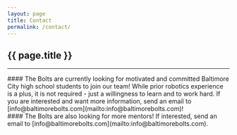 ```yaml
---
layout: page
title: Contact
permalink: /contact/
---
```


<div class="container" markdown="1">
<section id="banner-card" class="card bg-light info-card" markdown="1">

<h1 class="mx-auto p-4">{{ page.title }}</h1>
<hr class="mx-4 p-0">
<div class="p-4" markdown="1">
#### The Bolts are currently looking for motivated and committed Baltimore City high school students to join our team! While prior robotics experience is a plus, it is not required - just a willingness to learn and to work hard. If you are interested and want more information, send an email to [info@baltimorebolts.com](mailto:info@baltimorebolts.com)!
<br>
#### The Bolts are also looking for more mentors! If interested, send an email to [info@baltimorebolts.com](mailto:info@baltimorebolts.com).
</div>

</section>
</div>
